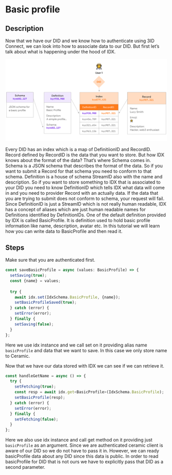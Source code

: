 # Basic profile

## Description
Now that we have our DID and we know how to authenticate using 3ID Connect, we can look into how to associate data to our DID. But first let’s talk about what is happening under the hood of IDX.

![](../../../.gitbook/assets/pathways/ceramic/idx.png)

Every DID has an index which is a map of DefinitiionID and RecordID. Record defined by RecordID is the data that you want to store. But how IDX knows about the format of the data? That’s where Schema comes in. Schema is a JSON schema that describes the format of the data. So if you want to submit a Record for that schema you need to conform to that schema. Definition is a house of schema StreamID also with the name and description. So if you want to store something to IDX that is associated to your DID you need to know DefinitionID which tells IDX what data will come in and you need to provider Record with an actually data. If the data that you are trying to submit does not conform to schema, your request will fail.
Since DefinitionID is just a StreamID which is not really human readable, IDX has a concept of aliases which are just human readable names for Definitions identified by DefinitionIDs. One of the default definition provided by IDX is called BasicProfile. It is definition used to hold basic profile information like name, description, avatar etc.
In this tutorial we will learn how you can write data to BasicProfile and then read it.


## Steps
Make sure that you are authenticated first.

```js
const saveBasicProfile = async (values: BasicProfile) => {
  setSaving(true);
  const {name} = values;

  try {
    await idx.set(IdxSchema.BasicProfile, {name});
    setBasicProfileSaved(true);
  } catch (error) {
    setError(error);
  } finally {
    setSaving(false);
  }
};
```

Here we use idx instance and we call set on it providing alias name `basicProfile` and data that we want to save. In this case we only store name to Ceramic.



Now that we have our data stored with IDX we can see if we can retrieve it.

```js
const handleGetName = async () => {
  try {
    setFetching(true);
    const resp = await idx.get<BasicProfile>(IdxSchema.BasicProfile);
    setBasicProfile(resp);
  } catch (error) {
    setError(error);
  } finally {
    setFetching(false);
  }
};


```

Here we also use idx instance and call get method on it  providing just `basicProfile` as an argument. Since we are authenticated ceramic  client is aware of our DID so we do not have to pass it in. However, we can ready basicProfile data about any DID since this data is public. In order to read basicProfile for DID that is not ours we have to explicitly pass that DID as a second parameter.

